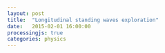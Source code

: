 ```yaml
---
layout: post
title:  "Longitudinal standing waves exploration"
date:   2015-02-01 16:00:00
processingjs: true
categories: physics
---
```


<canvas class="processing" data-processing-sources="{{ site.baseurl }}/pjs/longwave.pde">
</canvas>
